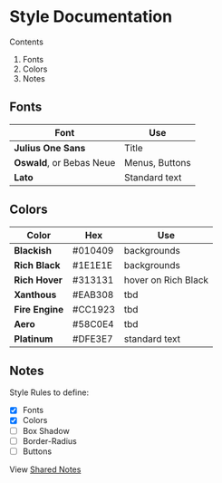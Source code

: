 # Style Documentation
Contents
1. Fonts
2. Colors
3. Notes

## Fonts
| Font | Use |
| ----------- | ----------- | 
| **Julius One Sans** | Title |
| **Oswald**, or Bebas Neue | Menus, Buttons |
| **Lato** | Standard text |

## Colors
| Color | Hex | Use | 
| ----------- | ----------- | ----------- |
| **Blackish** | #010409 | backgrounds |
| **Rich Black** | #1E1E1E | backgrounds |
| **Rich Hover** | #313131 | hover on Rich Black | 
| **Xanthous** | #EAB308 | tbd |
| **Fire Engine** | #CC1923 | tbd |
| **Aero** | #58C0E4 | tbd |
| **Platinum** | #DFE3E7 | standard text |

## Notes
Style Rules to define: 

- [x] Fonts
- [x] Colors
- [ ] Box Shadow
- [ ] Border-Radius 
- [ ] Buttons

View [Shared Notes](https://docs.google.com/document/d/19f1V-gLrEqGTnL8OgqO3Ad3fyC7FYeb7KmGXi9YjGo4/edit?usp=sharing)